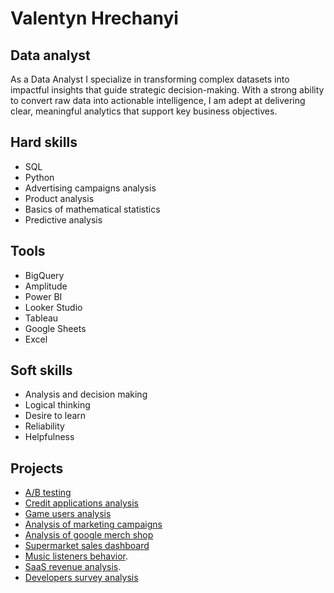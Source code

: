 # Valentyn Hrechanyi

## Data analyst
As a Data Analyst I specialize in transforming complex datasets into impactful insights that guide strategic decision-making. With a strong ability to convert raw data into actionable intelligence, I am adept at delivering clear, meaningful analytics that support key business objectives.

## Hard skills
* SQL
* Python
* Advertising campaigns analysis
* Product analysis
* Basics of mathematical statistics
* Predictive analysis

## Tools

* BigQuery
* Amplitude
* Power BI
* Looker Studio
* Tableau
* Google Sheets
* Excel
  
## Soft skills

* Analysis and decision making
* Logical thinking
* Desire to learn
* Reliability
* Helpfulness
  
## Projects

* [A/B testing](https://github.com/valenthr/ABtest_analysis)
* [Credit applications analysis](https://github.com/valenthr/credit_applications_analysis/tree/main)
* [Game users analysis](https://github.com/valenthr/gameusers/blob/main/README.md)
* [Analysis of marketing campaigns](https://github.com/valenthr/ad_campaigns)
* [Analysis of google merch shop](https://github.com/valenthr/purchase_funnel/tree/main)
* [Supermarket sales dashboard](https://github.com/valenthr/supermarket_sales_dashboard)
* [Music listeners behavior](https://github.com/valenthr/music_listeners_behavior).
* [SaaS revenue analysis](https://github.com/valenthr/SaaS_revenue_analysis/).
* [Developers survey analysis](https://github.com/valenthr/developers_survey_analysis/tree/main)
<!---
valenthr/valenthr is a ✨ special ✨ repository because its `README.md` (this file) appears on your GitHub profile.
You can click the Preview link to take a look at your changes.
--->

